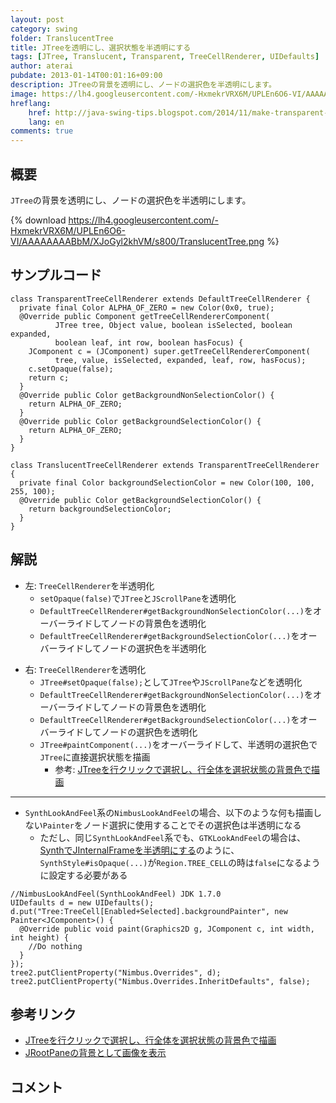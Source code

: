 ```yaml
---
layout: post
category: swing
folder: TranslucentTree
title: JTreeを透明にし、選択状態を半透明にする
tags: [JTree, Translucent, Transparent, TreeCellRenderer, UIDefaults]
author: aterai
pubdate: 2013-01-14T00:01:16+09:00
description: JTreeの背景を透明にし、ノードの選択色を半透明にします。
image: https://lh4.googleusercontent.com/-HxmekrVRX6M/UPLEn6O6-VI/AAAAAAAABbM/XJoGyl2khVM/s800/TranslucentTree.png
hreflang:
    href: http://java-swing-tips.blogspot.com/2014/11/make-transparent-jtree-and-translucent.html
    lang: en
comments: true
---
```

## 概要
`JTree`の背景を透明にし、ノードの選択色を半透明にします。

{% download https://lh4.googleusercontent.com/-HxmekrVRX6M/UPLEn6O6-VI/AAAAAAAABbM/XJoGyl2khVM/s800/TranslucentTree.png %}

## サンプルコード
<pre class="prettyprint"><code>class TransparentTreeCellRenderer extends DefaultTreeCellRenderer {
  private final Color ALPHA_OF_ZERO = new Color(0x0, true);
  @Override public Component getTreeCellRendererComponent(
          JTree tree, Object value, boolean isSelected, boolean expanded,
          boolean leaf, int row, boolean hasFocus) {
    JComponent c = (JComponent) super.getTreeCellRendererComponent(
          tree, value, isSelected, expanded, leaf, row, hasFocus);
    c.setOpaque(false);
    return c;
  }
  @Override public Color getBackgroundNonSelectionColor() {
    return ALPHA_OF_ZERO;
  }
  @Override public Color getBackgroundSelectionColor() {
    return ALPHA_OF_ZERO;
  }
}

class TranslucentTreeCellRenderer extends TransparentTreeCellRenderer {
  private final Color backgroundSelectionColor = new Color(100, 100, 255, 100);
  @Override public Color getBackgroundSelectionColor() {
    return backgroundSelectionColor;
  }
}
</code></pre>

## 解説
- 左: `TreeCellRenderer`を半透明化
    - `setOpaque(false)`で`JTree`と`JScrollPane`を透明化
    - `DefaultTreeCellRenderer#getBackgroundNonSelectionColor(...)`をオーバーライドしてノードの背景色を透明化
    - `DefaultTreeCellRenderer#getBackgroundSelectionColor(...)`をオーバーライドしてノードの選択色を半透明化

<!-- dummy comment line for breaking list -->

- 右: `TreeCellRenderer`を透明化
    - `JTree#setOpaque(false);`として`JTree`や`JScrollPane`などを透明化
    - `DefaultTreeCellRenderer#getBackgroundNonSelectionColor(...)`をオーバーライドしてノードの背景色を透明化
    - `DefaultTreeCellRenderer#getBackgroundSelectionColor(...)`をオーバーライドしてノードの選択色を透明化
    - `JTree#paintComponent(...)`をオーバーライドして、半透明の選択色で`JTree`に直接選択状態を描画
        - 参考: [JTreeを行クリックで選択し、行全体を選択状態の背景色で描画](https://ateraimemo.com/Swing/TreeRowSelection.html)

<!-- dummy comment line for breaking list -->

- - - -
- `SynthLookAndFeel`系の`NimbusLookAndFeel`の場合、以下のような何も描画しない`Painter`をノード選択に使用することでその選択色は半透明になる
    - ただし、同じ`SynthLookAndFeel`系でも、`GTKLookAndFeel`の場合は、[SynthでJInternalFrameを半透明にする](https://ateraimemo.com/Swing/TranslucentFrame.html)のように、`SynthStyle#isOpaque(...)`が`Region.TREE_CELL`の時は`false`になるように設定する必要がある

<!-- dummy comment line for breaking list -->

<pre class="prettyprint"><code>//NimbusLookAndFeel(SynthLookAndFeel) JDK 1.7.0
UIDefaults d = new UIDefaults();
d.put("Tree:TreeCell[Enabled+Selected].backgroundPainter", new Painter&lt;JComponent&gt;() {
  @Override public void paint(Graphics2D g, JComponent c, int width, int height) {
    //Do nothing
  }
});
tree2.putClientProperty("Nimbus.Overrides", d);
tree2.putClientProperty("Nimbus.Overrides.InheritDefaults", false);
</code></pre>

## 参考リンク
- [JTreeを行クリックで選択し、行全体を選択状態の背景色で描画](https://ateraimemo.com/Swing/TreeRowSelection.html)
- [JRootPaneの背景として画像を表示](https://ateraimemo.com/Swing/RootPaneBackground.html)

<!-- dummy comment line for breaking list -->

## コメント

